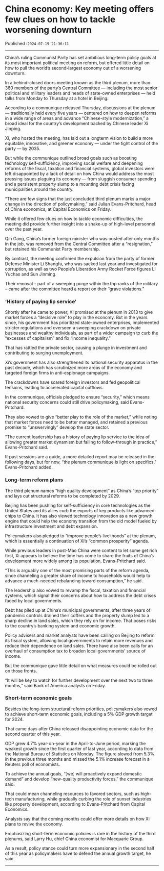 # China economy: Key meeting offers few clues on how to tackle worsening downturn

Published :`2024-07-19 21:36:11`

---

China’s ruling Communist Party has set ambitious long-term policy goals at its most important political meeting on reform, but offered little detail on how to pull the world’s second-largest economy out of a worsening downturn.

In a behind-closed doors meeting known as the third plenum, more than 360 members of the party’s Central Committee — including the most senior political and military leaders and heads of state-owned enterprises — held talks from Monday to Thursday at a hotel in Beijing.

According to a communique released Thursday, discussions at the plenum — traditionally held every five years — centered on how to deepen reforms in a wide range of areas and advance “Chinese-style modernization,” a broad ideal for the country’s development backed by Chinese leader Xi Jinping.

Xi, who hosted the meeting, has laid out a longterm vision to build a more equitable, innovative, and greener economy — under the tight control of the party — by 2035.

But while the communique outlined broad goals such as boosting technology self-sufficiency, improving social welfare and deepening reforms of the fiscal, taxation and financial systems, global investors were left disappointed by a lack of detail on how China would address the most pressing issues plaguing its economy — from sluggish consumer spending and a persistent property slump to a mounting debt crisis facing municipalities around the country.

“There are few signs that the just concluded third plenum marks a major change in the direction of policymaking,” said Julian Evans-Pritchard, head of China economics, at Capital Economics on Friday.

While it offered few clues on how to tackle economic difficulties, the meeting did provide further insight into a shake-up of high-level personnel over the past year.

Qin Gang, China’s former foreign minister who was ousted after only months in the job, was removed from the Central Committee after a “resignation,” but retained his Communist Party membership.

By contrast, the meeting confirmed the expulsion from the party of former Defense Minister Li Shangfu, who was sacked last year and investigated for corruption, as well as two People’s Liberation Army Rocket Force figures Li Yuchao and Sun Jinming.

Their removal – part of a sweeping purge within the top ranks of the military – came after the committee heard a report on their “grave violations.”

### ‘History of paying lip service’

Shortly after he came to power, Xi promised at the plenum in 2013 to give market forces a “decisive role” to play in the economy. But in the years since, his government has prioritized state-owned enterprises, implemented stricter regulations and overseen a sweeping crackdown on private businesses and wealthy individuals, as part of a wider campaign to curb the “excesses of capitalism” and fix “income inequality.”

That has rattled the private sector, causing a plunge in investment and contributing to surging unemployment.

Xi’s government has also strengthened its national security apparatus in the past decade, which has scrutinized more areas of the economy and targeted foreign firms in anti-espionage campaigns.

The crackdowns have scared foreign investors and fed geopolitical tensions, leading to accelerated capital outflows.

In the communique, officials pledged to ensure “security,” which means national security concerns could still drive policymaking, said Evans-Pritchard.

They also vowed to give “better play to the role of the market,” while noting that market forces need to be better managed, and retained a previous promise to “unswervingly” develop the state sector.

“The current leadership has a history of paying lip service to the idea of allowing greater market dynamism but failing to follow-through in practice,” Evans-Pritchard said.

If past sessions are a guide, a more detailed report may be released in the following days, but for now, “the plenum communique is light on specifics,” Evans-Pritchard added.

### Long-term reform plans

The third plenum names “high quality development” as China’s “top priority” and lays out structural reforms to be completed by 2029.

Beijing has been pushing for self-sufficiency in core technologies as the United States and its allies curb the exports of key products like advanced chips to China. It has also viewed technology innovation as a new growth engine that could help the economy transition from the old model fueled by infrastructure investment and debt expansion.

Policymakers also pledged to “improve people’s livelihoods” at the plenum, which is essentially a continuation of Xi’s “common prosperity” agenda.

While previous leaders in post-Mao China were content to let some get rich first, Xi appears to believe the time has come to share the fruits of China’s development more widely among its population, Evans-Pritchard said.

“This is arguably one of the most promising parts of the reform agenda, since channeling a greater share of income to households would help to advance a much-needed rebalancing toward consumption,” he said.

The leadership also vowed to revamp the fiscal, taxation and financial systems, which signal their concerns about how to address the debt crises faced by local governments.

Debt has piled up at China’s municipal governments, after three years of pandemic controls drained their coffers and the property slump led to a sharp decline in land sales, which they rely on for income. That poses risks to the country’s banking system and economic growth.

Policy advisers and market analysts have been calling on Beijing to reform its fiscal system, allowing local governments to retain more revenues and reduce their dependence on land sales. There have also been calls for an overhaul of consumption tax to broaden local governments’ source of income.

But the communique gave little detail on what measures could be rolled out on those fronts.

“It will be key to watch for further development over the next two to three months,” said Bank of America analysts on Friday.

### Short-term economic goals

Besides the long-term structural reform priorities, policymakers also vowed to achieve short-term economic goals, including a 5% GDP growth target for 2024.

That came days after China released disappointing economic data for the second quarter of this year.

GDP grew 4.7% year-on-year in the April-to-June period, marking the weakest growth since the first quarter of last year, according to data from the National Bureau of Statistics on Monday. The figure slowed from 5.3% in the previous three months and missed the 5.1% increase forecast in a Reuters poll of economists.

To achieve the annual goals, “[we] will proactively expand domestic demand” and develop “new-quality productivity forces,” the communique said.

That could mean channeling resources to favored sectors, such as high-tech manufacturing, while gradually curbing the role of sunset industries like property development, according to Evans-Pritchard from Capital Economics.

Analysts say that the coming months could offer more details on how Xi plans to revive the economy.

Emphasizing short-term economic policies is rare in the history of the third plenums, said Larry Hu, chief China economist for Macquarie Group.

As a result, policy stance could turn more expansionary in the second half of this year as policymakers have to defend the annual growth target, he said.

---

